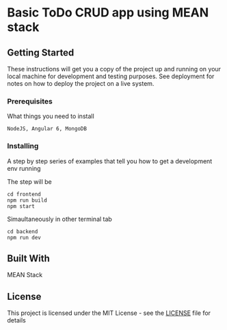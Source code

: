 # Basic ToDo CRUD app using MEAN stack



## Getting Started

These instructions will get you a copy of the project up and running on your local machine for development and testing purposes. See deployment for notes on how to deploy the project on a live system.

### Prerequisites

What things you need to install

```
NodeJS, Angular 6, MongoDB
```

### Installing

A step by step series of examples that tell you how to get a development env running

The step will be

```
cd frontend 
npm run build
npm start
```

Simaultaneously in other terminal tab

```
cd backend
npm run dev
```

## Built With

MEAN Stack

## License

This project is licensed under the MIT License - see the [LICENSE](LICENSE) file for details

